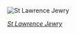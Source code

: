 
![St Lawrence Jewry](https://upload.wikimedia.org/wikipedia/commons/thumb/8/89/St_Lawrence_Jewry%2C_City_of_London%2C_UK_-_Diliff.jpg/600px-St_Lawrence_Jewry%2C_City_of_London%2C_UK_-_Diliff.jpg)

*[St Lawrence Jewry](https://wikipedia.org/wiki/File:St_Lawrence_Jewry,_City_of_London,_UK_-_Diliff.jpg)*
